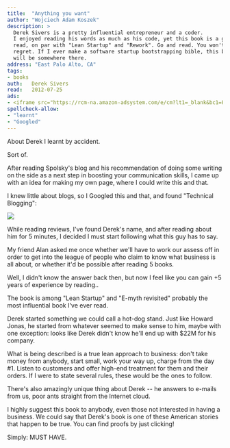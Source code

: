 ```yaml
---
title:	"Anything you want"
author: "Wojciech Adam Koszek"
description: >
  Derek Sivers is a pretty influential entrepreneur and a coder.
  I enjoyed reading his words as much as his code, yet this book is a great
  read, on par with "Lean Startup" and "Rework". Go and read. You won't
  regret. If I ever make a software startup bootstrapping bible, this book
  will be somewhere there.
address: "East Palo Alto, CA"
tags:
- books
auth:	Derek Sivers
read:	2012-07-25
ads:
- <iframe src="https://rcm-na.amazon-adsystem.com/e/cm?lt1=_blank&bc1=FFFFFF&IS2=1&npa=1&bg1=FFFFFF&fc1=000000&lc1=FF0000&t=wkoszek08-20&o=1&p=8&l=as4&m=amazon&f=ifr&ref=ss_til&asins=1936719118" style="width:120px;height:240px;" scrolling="no" marginwidth="0" marginheight="0" frameborder="0"></iframe>
spellcheck-allow:
- "learnt"
- "Googled"
---
```

About Derek I learnt by accident.

Sort of.

After reading Spolsky's blog and his recommendation of doing some writing on
the side as a next step in boosting your communication skills, I came up
with an idea for making my own page, where I could write this and that.

I knew little about blogs, so I Googled this and that, and found "Technical
Blogging":

<a href="http://www.amazon.com/gp/product/1934356883/ref=as_li_ss_il?ie=UTF8&tag=wkoszek08-20&linkCode=as2&camp=1789&creative=390957&creativeASIN=1934356883"><img border="0" src="http://ws.assoc-amazon.com/widgets/q?_encoding=UTF8&Format=_SL110_&ASIN=1934356883&MarketPlace=US&ID=AsinImage&WS=1&tag=wkoszek08-20&ServiceVersion=20070822" ></a><img src="http://www.assoc-amazon.com/e/ir?t=wkoszek08-20&l=as2&o=1&a=1934356883" width="1" height="1" border="0" alt="" style="border:none !important; margin:0px !important;" />

While reading reviews, I've found Derek's name, and after reading about him
for 5 minutes, I decided I must start following what this guy has to say.

My friend Alan asked me once whether we'll have to work our assess off in
order to get into the league of people who claim to know what business is all
about, or whether it'd be possible after reading 5 books.

Well, I didn't know the answer back then, but now I feel like you can gain
+5 years of experience by reading..

The book is among "Lean Startup" and "E-myth revisited" probably the most
influential book I've ever read.

Derek started something we could call a hot-dog stand. Just like Howard
Jonas, he started from whatever seemed to make sense to him, maybe with one
exception: looks like Derek didn't know he'll end up with $22M for his
company.

What is being described is a true lean approach to business: don't take
money from anybody, start small, work your way up, charge from the day #1.
Listen to customers and offer high-end treatment for them and their orders.
If I were to state several rules, these would be the ones to follow.

There's also amazingly unique thing about Derek -- he answers to e-mails
from us, poor ants straight from the Internet cloud.

I highly suggest this book to anybody, even those not interested in having a
business. We could say that Derek's book is one of these American stories
that happen to be true. You can find proofs by just clicking!

Simply: MUST HAVE.
